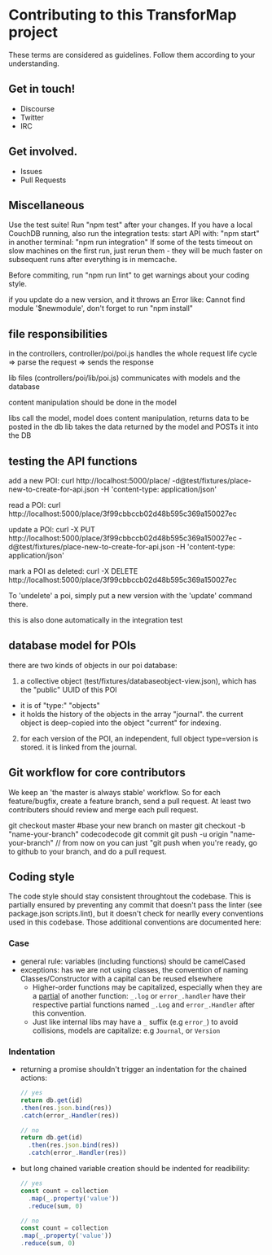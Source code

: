 # Contributing to this TransforMap project

These terms are considered as guidelines. Follow them according to your understanding.

## Get in touch!

- Discourse
- Twitter
- IRC

## Get involved.

- Issues
- Pull Requests

## Miscellaneous

Use the test suite! Run "npm test" after your changes.
If you have a local CouchDB running, also run the integration tests:
  start API with: "npm start"
  in another terminal: "npm run integration"
If some of the tests timeout on slow machines on the first run, just rerun them - they will be much faster on subsequent runs after everything is in memcache.


Before commiting, run "npm run lint" to get warnings about your coding style.

if you update do a new version, and it throws an Error like: Cannot find module '$newmodule', don't forget to run "npm install"

## file responsibilities

in the controllers, controller/poi/poi.js handles the whole request life cycle
  => parse the request
  => sends the response

lib files (controllers/poi/lib/poi.js) communicates with models and the database

content manipulation should be done in the model

libs call the model, model does content manipulation, returns data to be posted in the db
lib takes the data returned by the model and POSTs it into the DB

## testing the API functions

add a new POI:
  curl http://localhost:5000/place/ -d@test/fixtures/place-new-to-create-for-api.json -H 'content-type: application/json'

read a POI:
  curl http://localhost:5000/place/3f99cbbccb02d48b595c369a150027ec

update a POI:
  curl -X PUT http://localhost:5000/place/3f99cbbccb02d48b595c369a150027ec -d@test/fixtures/place-new-to-create-for-api.json -H 'content-type: application/json'

mark a POI as deleted:
  curl -X DELETE http://localhost:5000/place/3f99cbbccb02d48b595c369a150027ec

To 'undelete' a poi, simply put a new version with the 'update' command there.

this is also done automatically in the integration test

## database model for POIs

there are two kinds of objects in our poi database:

1. a collective object (test/fixtures/databaseobject-view.json), which has the "public" UUID of this POI
  * it is of "type:" "objects"
  * it holds the history of the objects in the array "journal". the current object is deep-copied into the object "current" for indexing.
2. for each version of the POI, an independent, full object type=version is stored. it is linked from the journal.

## Git workflow for core contributors

We keep an 'the master is always stable' workflow. So for each feature/bugfix, create a feature branch, send a pull request. At least two contributers should review and merge each pull request.

git checkout master #base your new branch on master
git checkout -b "name-your-branch"
codecodecode
git commit
git push -u origin "name-your-branch"
// from now on you can just "git push
when you're ready, go to github to your branch, and do a pull request.

## Coding style

The code style should stay consistent throughtout the codebase. This is partially ensured by preventing any commit that doesn't pass the linter (see package.json scripts.lint), but it doesn't check for nearlly every conventions used in this codebase. Those additional conventions are documented here:

### Case
  * general rule: variables (including functions) should be camelCased
  * exceptions: has we are not using classes, the convention of naming Classes/Constructor with a capital can be reused elsewhere
    * Higher-order functions may be capitalized, especially when they are a [partial](https://medium.com/@thinkfunctional/currying-partial-application-f1365d5fad3f) of another function: `_.log` or `error_.handler` have their respective partial functions named `_.Log` and `error_.Handler` after this convention.
    * Just like internal libs may have a `_` suffix (e.g `error_`) to avoid collisions, models are capitalize: e.g `Journal`, or `Version`

### Indentation
  * returning a promise shouldn't trigger an indentation for the chained actions:

    ```javascript
    // yes
    return db.get(id)
    .then(res.json.bind(res))
    .catch(error_.Handler(res))
    ```

    ```javascript
    // no
    return db.get(id)
      .then(res.json.bind(res))
      .catch(error_.Handler(res))
    ```

  * but long chained variable creation should be indented for readibility:


    ```javascript
    // yes
    const count = collection
      .map(_.property('value'))
      .reduce(sum, 0)
    ```

    ```javascript
    // no
    const count = collection
    .map(_.property('value'))
    .reduce(sum, 0)
    ```
